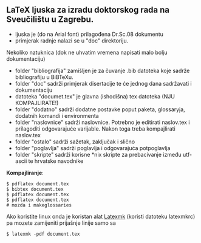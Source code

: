 ## LaTeX ljuska za izradu doktorskog rada na Sveučilištu u Zagrebu.


* ljuska je (do na Arial font) prilagođena Dr.Sc.08 dokumentu
* primjerak radnje nalazi se u "doc" direktoriju.


Nekoliko natuknica (dok ne uhvatim vremena napisati malo bolju dokumentaciju)

* folder "bibliografija" zamišljen je za čuvanje .bib datoteka koje sadrže bibliografiju u BiBTeXu. 
* folder "doc" sadrži primjerak disertacije te će jednog dana sadržavati i dokumentaciju
* datoteka "documet.tex" je glavna (ishodišna) tex datoteka (NJU KOMPAJLIRATE!)
* folder "dodatno" sadrži dodatne postavke poput paketa, glossaryja, dodatnih komandi i environmenta
* folder "naslovnice" sadrži naslovnice. Potrebno je editirati naslov.tex i 
  prilagoditi odgovarajuće varijable. Nakon toga treba kompajlirati naslov.tex
* folder "ostalo" sadrži sažetak, zaključak i slično
* folder "poglavlja" sadrži poglavlja i odgovarajuća potpoglavlja
* folder "skripte" sadrži korisne \*nix skripte za prebacivanje između utf-ascii
  te hrvatske navodnike


**Kompajliranje**:
```
$ pdflatex document.tex
$ bibtex document.tex
$ pdflatex document.tex
$ pdflatex document.tex
# mozda i makeglossaries
```

Ako koristite linux onda je koristan alat 
[Latexmk](http://users.phys.psu.edu/~collins/software/latexmk-jcc/)
 (koristi datoteku latexmkrc) pa mozete zamijeniti prijašnje linije samo sa
```
$ latexmk -pdf document.tex
```
